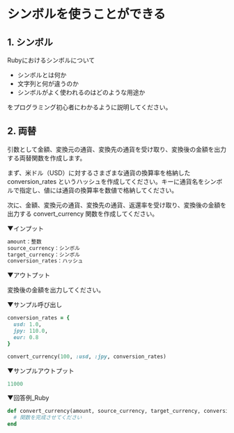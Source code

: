 # シンボルを使うことができる

## 1. シンボル

Rubyにおけるシンボルについて

- シンボルとは何か
- 文字列と何が違うのか
- シンボルがよく使われるのはどのような用途か

をプログラミング初心者にわかるように説明してください。

## 2. 両替

引数として金額、変換元の通貨、変換先の通貨を受け取り、変換後の金額を出力する両替関数を作成します。

まず、米ドル（USD）に対するさまざまな通貨の換算率を格納した conversion_rates というハッシュを作成してください。キーに通貨名をシンボルで指定し、値には通貨の換算率を数値で格納してください。

次に、金額、変換元の通貨、変換先の通貨、返還率を受け取り、変換後の金額を出力する convert_currency 関数を作成してください。

▼インプット

```ruby
amount：整数
source_currency：シンボル
target_currency：シンボル
conversion_rates：ハッシュ
```

▼アウトプット

変換後の金額を出力してください。

▼サンプル呼び出し

```ruby
conversion_rates = {
  usd: 1.0,
  jpy: 110.0,
  eur: 0.8
}

convert_currency(100, :usd, :jpy, conversion_rates)
```

▼サンプルアウトプット

```ruby
11000
```

▼回答例_Ruby

```ruby
def convert_currency(amount, source_currency, target_currency, conversion_rates)
  # 関数を完成させてください
end
```
